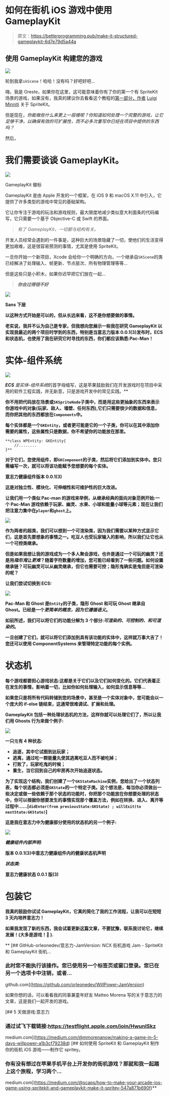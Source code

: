 # 如何在街机 iOS 游戏中使用 GameplayKit

> 原文：<https://betterprogramming.pub/make-it-structured-gameplaykit-6d7e79d5a44a>

## 使用 GameplayKit 构建您的游戏

![](img/b2f5c1ff99a5d59fcd93bc5586ecf700.png)

轮到我拿`skScene`！哈哈！没有吗？好吧好吧…

嗨，我是 Oreste，如果你在这里，这可能意味着你有了你的第一个有 SpriteKit 场景的游戏，如果没有，我真的建议你去看看这个教程的[第一部分，作者](https://medium.com/@scaps/how-to-make-your-arcade-ios-game-using-spritekit-and-gameplaykit-make-it-spritey-547a871b690f) [Luigi Minniti](https://medium.com/u/4263bee5b0e3?source=post_page-----6d7e79d5a44a--------------------------------) 关于 SpriteKit。

但是现在，*你能做些什么来更上一层楼呢？你知道如何处理一个完整的游戏，让它足够干净，以确保有效的可扩展性，而不必多次重写你已经在项目中提供的东西吗？*

然后，

# 我们需要谈谈 GameplayKit。

![](img/daa69d8140029597ad6f18bd912ca0ba.png)

GameplayKit 徽标

GameplayKit 是由 Apple 开发的一个框架，在 iOS 9 和 macOS X.11 中引入，它提供了许多类型的游戏中常见的基础架构。

它让你专注于游戏的玩法和游戏规则，最大限度地减少类似意大利面条的代码编写，它只需要一个基于 Objective-C 或 Swift 的界面。

> *有了 GameplayKit，一切都与结构有关。*

开发人员经常会遇到的一件事是，这种巨大的场景隐藏了一切，使他们的生活变得更加艰难，这是很容易预测的事情，尤其是使用 SpriteKit。

一旦你开始一个新项目，Xcode 会给你一个明确的方向，一个继承自`SKScene`的类已经解决了处理输入、帧更新、节点层次、所有物理管理等等…

但是这些只是小积木，如果你迟早把它们放在一起…

> ***你会过得很不好***

**![](img/f869cb15969d8d019c86d1ab75266cf2.png)**

**Sans 下层**

**以这种方式开始是可以的，但从长远来看，这不是你想要做的事情。**

**老实说，我并不认为自己是专家，但我想向您展示一些我在研究 GameplayKit 以实现我最近的两个项目时学到的东西，特别是当意志力版本 0.0.1(3)发布时，ECS 和状态机，也使用了我在研究它时寻找的东西，你们都应该熟悉:Pac-Man！**

# **实体-组件系统**

**![](img/d0541348fb84e13834bf6e635d1b987f.png)**

****ECS** 是*实体-组件系统*的首字母缩写，这是苹果鼓励我们在开发游戏时在项目中采用的软件工程实践，并无新意，只是游戏开发中的常见实践。**

**你不用把代码放在场景或`SKSpriteNode`子类中，而是用这些更抽象的东西来表示你游戏中的对象(玩家、敌人、墙壁、任何东西),它们只需要很少的数据和信息，而你把其他的东西都放在`Components`中。**

**每个实体都是一个`GKEntity`，或者更可能是它的一个子类，你可以在其中添加你需要的属性，这些属性只是数据，你不希望你的功能放在那里。**

```
**class WPEntity: GKEntity{
	//........
}**
```

**对于它们，您使用组件，即`GKComponent`的子类，然后将它们添加到实体中。您只需编写一次，就可以将该功能赋予您想要的每个实体。**

**意志力健康组件版本 0.0.1(3)**

**这是对独立性、模块化、可伸缩性和可维护性的巨大改进。**

**让我们用一个类似 Pac-man 的游戏来举例，从继承经典的面向对象范例开始:一个 Pac-Man 游戏依赖于玩家、幽灵、水果、小球和能量小球等元素；现在让我们把注意力集中在`player`和`ghost`上。**

**![](img/7434014316a249de00b0184f86b43fd6.png)**

**作为两者的超类，我们可以想到一个可渲染类，因为我们需要以某种方式显示它们，这是首先要想象的事情之一。吃豆人也受玩家输入的影响，所以我们让它也从一个可控类继承。**

**但是如果我想让我的游戏成为一个多人聚会游戏，也许是通过一个可玩的幽灵？还是用*隐形鬼*让*更难*？随着字符数量的增加，您可能已经看到了一些问题。如何设置继承链？可玩幽灵可以从幽灵继承，但它也需要可控；隐形鬼确实是鬼但是可渲染的呢？**

**让我们尝试切换到 ECS:**

**![](img/faa72a9610a548ac3c1eafacdd81ddd4.png)**

**Pac-Man 和 Ghost 是`Entity`的子类，隐形 Ghost 和可玩 Ghost 继承自 Ghost。已经是一个*更简单的概念，因为它遵循语义*。**

**如前所述，我们可以将它们的功能分解为 3 个部分:*可渲染的*、*可控制的、*和*可渲染的*。**

**一旦创建了它们，就可以将它们添加到具有该功能的实体中，这样就万事大吉了！您还可以使用 ComponentSystems 来管理特定功能的每个实例。**

# **状态机**

**每个游戏都要担心游戏状态:这都是关于它们以及它们如何变化的。它们代表着正在发生的事情，影响着一切，比如你如何处理输入，如何显示信息等等…**

**如果您只是将所有代码转储到您的场景中，甚至是一个实体对象中，您可能会以一个庞大的 if-else 链结束，这通常很难调试、扩展和处理。**

**GameplayKit 包括一种处理状态机的方法，这样你就可以处理它们了，所以让我们用 Ghosts 行为来做个例子:**

**![](img/53de682a8c0c8f6cd56d4782d6169db4.png)**

**一只**鬼**有 4 种状态:**

*   ****追逐**，其中它试图到达玩家；**
*   ****逃离**，通过吃一颗能量丸使其逃离吃豆人而不被吃掉；**
*   ****打败了**，玩家吃鬼的时候；**
*   ****重生**，当它回到自己的牢房再次开始追逐状态。**

**为了实现这个结构，我们创建了一个`GKStateMachine`实例，您给出了一个状态列表，每个状态都必须是`GKState`的一个特定子类。这个想法是，每当你必须做出一些决定或做一些依赖于那个状态的功能时，你把那个功能放在你想要处理的状态中，你可以根据你想要发生的事情实现那个覆盖方法，例如在转换、进入、离开等过程中……[`didEnter(from previousState:GKState) ; willExit(to nextState:GKState)`]**

**这是我在意志力中为健康部分使用的状态机的另一个例子:**

**![](img/b9404180fe973fbdeeb24af07f394d90.png)**

***健康组件内部声明:***

**版本 0.0.1(3)中意志力健康组件内的健康状态机声明**

***状态类:***

**意志力健康状态 0.0.1 版(3)**

# **包装它**

**我真的鼓励你试试 GameplayKit，它真的简化了我的工作流程，让我可以在短短 3 天内培养意志力！**

**如果我发现了新的东西，我会试着更新这篇文章，不要犹豫，联系我讨论它，继续发展！(大多是游戏！👾 ).**

**[](https://github.com/orleonedev/WillPower-JamVersion) [## GitHub-orleonedev/意志力-JamVersion: NCX 街机游戏 Jam - SpriteKit 和 GameplayKit 街机…

### 此时您不能执行该操作。您已使用另一个标签页或窗口登录。您已在另一个选项卡中注销，或者…

github.com](https://github.com/orleonedev/WillPower-JamVersion) 

如果你想的话，可以看看我的同事兼童年好友 Matteo Morena 写的关于意志力的文章，这是我们一起开发的游戏。

[](https://medium.com/@mmorenanow/making-a-game-in-5-days-willpower-a1b3cf79238d) [## 5 天做游戏:意志力

### 通过试飞下载链接:https://testflight.apple.com/join/HwunISkz

medium.com](https://medium.com/@mmorenanow/making-a-game-in-5-days-willpower-a1b3cf79238d) [](https://medium.com/@scaps/how-to-make-your-arcade-ios-game-using-spritekit-and-gameplaykit-make-it-spritey-547a871b690f) [## 如何使用 SpriteKit 和 GameplayKit 制作你的街机 iOS 游戏——制作它 spritey。

### 你有没有想过在苹果手机平台上开发你的街机游戏？那就和我一起踏上这个旅程，学习两个…

medium.com](https://medium.com/@scaps/how-to-make-your-arcade-ios-game-using-spritekit-and-gameplaykit-make-it-spritey-547a871b690f)**